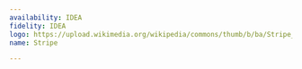 ```yaml
---
availability: IDEA
fidelity: IDEA
logo: https://upload.wikimedia.org/wikipedia/commons/thumb/b/ba/Stripe_Logo%2C_revised_2016.svg/1024px-Stripe_Logo%2C_revised_2016.svg.png
name: Stripe

---
```

